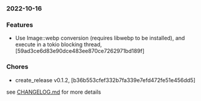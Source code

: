 ### 2022-10-16

### Features
+ Use Image::webp conversion (requires libwebp to be installed), and execute in a tokio blocking thread, [59ad3ce6d83e90dce483ee870ce7262971bd189f]

### Chores
+ create_release v0.1.2, [b36b553cfef332b7fa339e7efd472fe51e456dd5]


see <a href='https://github.com/mrjackwills/leafcast_pi/blob/main/CHANGELOG.md'>CHANGELOG.md</a> for more details
